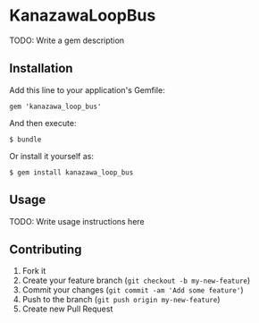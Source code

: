 # KanazawaLoopBus

TODO: Write a gem description

## Installation

Add this line to your application's Gemfile:

    gem 'kanazawa_loop_bus'

And then execute:

    $ bundle

Or install it yourself as:

    $ gem install kanazawa_loop_bus

## Usage

TODO: Write usage instructions here

## Contributing

1. Fork it
2. Create your feature branch (`git checkout -b my-new-feature`)
3. Commit your changes (`git commit -am 'Add some feature'`)
4. Push to the branch (`git push origin my-new-feature`)
5. Create new Pull Request
